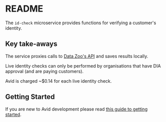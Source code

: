 # README #

The `id-check` microservice provides functions for verifying a customer's identity.

## Key take-aways
The service proxies calls to [Data Zoo's API](https://api.datazoo.com/?version=latest) and saves results locally.

Live identity checks can only be performed by organisations that have DIA approval (and are paying customers).

Avid is charged ~$0.14 for each live identity check.

## Getting Started
If you are new to Avid development please read [this guide to getting started](https://github.com/anqaml/docs/wiki/Getting-Started).